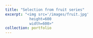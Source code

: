 ```yaml
---
title: "Selection from fruit series"
excerpt: "<img src='/images/fruit.jpg'
           height=600
           width=600>"
collection: portfolio
---
```


 
